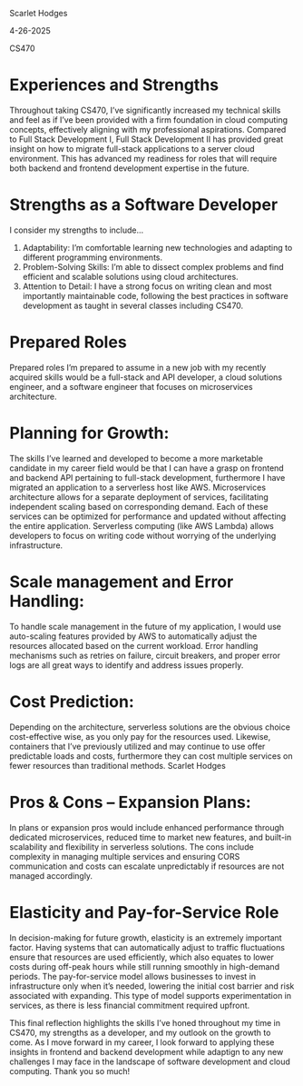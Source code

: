 Scarlet Hodges

4-26-2025

CS470
  
# Experiences and Strengths
Throughout taking CS470, I’ve significantly increased my technical skills and feel as if I’ve been
provided with a firm foundation in cloud computing concepts, effectively aligning with my
professional aspirations. Compared to Full Stack Development I, Full Stack Development II has
provided great insight on how to migrate full-stack applications to a server cloud environment.
This has advanced my readiness for roles that will require both backend and frontend
development expertise in the future.

# Strengths as a Software Developer
I consider my strengths to include…
1. Adaptability: I’m comfortable learning new technologies and adapting to different
programming environments.
2. Problem-Solving Skills: I’m able to dissect complex problems and find efficient and
scalable solutions using cloud architectures.
3. Attention to Detail: I have a strong focus on writing clean and most importantly
maintainable code, following the best practices in software development as taught in
several classes including CS470.

# Prepared Roles
Prepared roles I’m prepared to assume in a new job with my recently acquired skills would be a
full-stack and API developer, a cloud solutions engineer, and a software engineer that focuses on
microservices architecture.

# Planning for Growth:
The skills I’ve learned and developed to become a more marketable candidate in my career field
would be that I can have a grasp on frontend and backend API pertaining to full-stack
development, furthermore I have migrated an application to a serverless host like AWS.
Microservices architecture allows for a separate deployment of services, facilitating independent
scaling based on corresponding demand. Each of these services can be optimized for
performance and updated without affecting the entire application. Serverless computing (like
AWS Lambda) allows developers to focus on writing code without worrying of the underlying
infrastructure.

# Scale management and Error Handling:
To handle scale management in the future of my application, I would use auto-scaling features
provided by AWS to automatically adjust the resources allocated based on the current workload.
Error handling mechanisms such as retries on failure, circuit breakers, and proper error logs are
all great ways to identify and address issues properly.

# Cost Prediction:
Depending on the architecture, serverless solutions are the obvious choice cost-effective wise, as
you only pay for the resources used. Likewise, containers that I’ve previously utilized and may
continue to use offer predictable loads and costs, furthermore they can cost multiple services on
fewer resources than traditional methods.
Scarlet Hodges

# Pros & Cons – Expansion Plans:
In plans or expansion pros would include enhanced performance through dedicated
microservices, reduced time to market new features, and built-in scalability and flexibility in
serverless solutions. The cons include complexity in managing multiple services and ensuring
CORS communication and costs can escalate unpredictably if resources are not managed
accordingly.

# Elasticity and Pay-for-Service Role
In decision-making for future growth, elasticity is an extremely important factor. Having
systems that can automatically adjust to traffic fluctuations ensure that resources are
used efficiently, which also equates to lower costs during off-peak hours while still running
smoothly in high-demand periods. The pay-for-service model allows businesses to invest in
infrastructure only when it’s needed, lowering the initial cost barrier and risk associated
with expanding. This type of model supports experimentation in services, as there is less
financial commitment required upfront.

This final reflection highlights the skills I’ve honed throughout my time in CS470, my
strengths as a developer, and my outlook on the growth to come. As I move forward in my
career, I look forward to applying these insights in frontend and backend development
while adaptign to any new challenges I may face in the landscape of software development
and cloud computing. Thank you so much!
